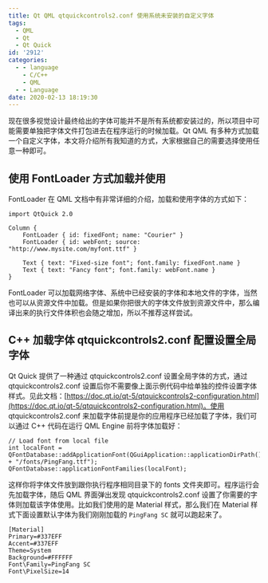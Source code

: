 ```yaml
---
title: Qt QML qtquickcontrols2.conf 使用系统未安装的自定义字体
tags:
  - QML
  - Qt
  - Qt Quick
id: '2912'
categories:
  - - language
    - C/C++
    - QML
  - - Language
date: 2020-02-13 18:19:30
---
```


现在很多视觉设计最终给出的字体可能并不是所有系统都安装过的，所以项目中可能需要单独把字体文件打包进去在程序运行的时候加载。Qt QML 有多种方式加载一个自定义字体，本文将介绍所有我知道的方式，大家根据自己的需要选择使用任意一种即可。
<!-- more -->
## 使用 FontLoader 方式加载并使用

FontLoader 在 QML 文档中有非常详细的介绍，加载和使用字体的方式如下：

```
import QtQuick 2.0

Column {
    FontLoader { id: fixedFont; name: "Courier" }
    FontLoader { id: webFont; source: "http://www.mysite.com/myfont.ttf" }

    Text { text: "Fixed-size font"; font.family: fixedFont.name }
    Text { text: "Fancy font"; font.family: webFont.name }
}
```

FontLoader 可以加载网络字体、系统中已经安装的字体和本地文件的字体，当然也可以从资源文件中加载。但是如果你把很大的字体文件放到资源文件中，那么编译出来的执行文件体积也会随之增加，所以不推荐这样尝试。

## C++ 加载字体 qtquickcontrols2.conf 配置设置全局字体

Qt Quick 提供了一种通过 qtquickcontrols2.conf 设置全局字体的方式，通过 qtquickcontrols2.conf 设置后你不需要像上面示例代码中给单独的控件设置字体样式。见此文档：[https://doc.qt.io/qt-5/qtquickcontrols2-configuration.html](https://doc.qt.io/qt-5/qtquickcontrols2-configuration.html)。使用 qtquickcontrols2.conf 来加载字体前提是你的应用程序已经加载了字体，我们可以通过 C++ 代码在运行 QML Engine 前将字体加载好：

```
// Load font from local file
int localFont = QFontDatabase::addApplicationFont(QGuiApplication::applicationDirPath() + "/fonts/PingFang.ttf");
QFontDatabase::applicationFontFamilies(localFont);
```

这样你将字体文件放到跟你执行程序相同目录下的 fonts 文件夹即可。程序运行会先加载字体，随后 QML 界面弹出发现 qtquickcontrols2.conf 设置了你需要的字体则加载该字体使用。比如我们使用的是 Material 样式，那么我们在 Material 样式下面设置默认字体为我们刚刚加载的 `PingFang SC` 就可以跑起来了。

```
[Material]
Primary=#337EFF
Accent=#337EFF
Theme=System
Background=#FFFFFF
Font\Family=PingFang SC
Font\PixelSize=14
```